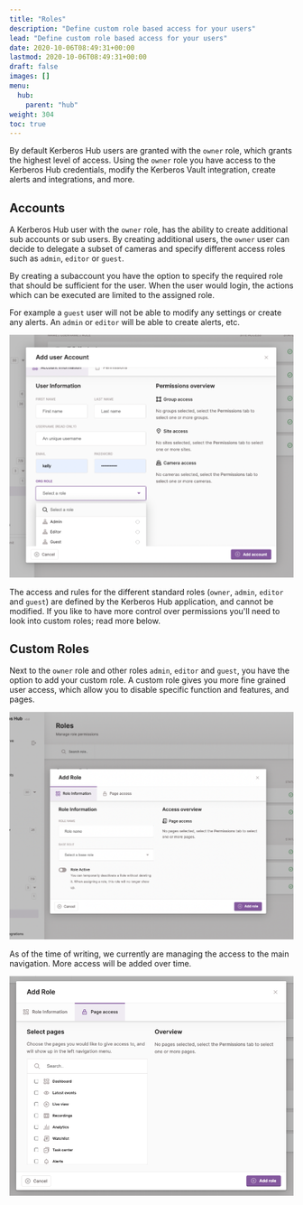 ```yaml
---
title: "Roles"
description: "Define custom role based access for your users"
lead: "Define custom role based access for your users"
date: 2020-10-06T08:49:31+00:00
lastmod: 2020-10-06T08:49:31+00:00
draft: false
images: []
menu:
  hub:
    parent: "hub"
weight: 304
toc: true
---
```

 
By default Kerberos Hub users are granted with the `owner` role, which grants the highest level of access. Using the `owner` role you have access to the Kerberos Hub credentials, modify the Kerberos Vault integration, create alerts and integrations, and more.

## Accounts

A Kerberos Hub user with the `owner` role, has the ability to create additional sub accounts or sub users. By creating additional users, the `owner` user can decide to delegate a subset of cameras and specify different access roles such as `admin`, `editor` or `guest`.

By creating a subaccount you have the option to specify the required role that should be sufficient for the user. When the user would login, the actions which can be executed are limited to the assigned role.

For example a `guest` user will not be able to modify any settings or create any alerts. An `admin` or `editor` will be able to create alerts, etc.

![Add a user](add-user.png)

The access and rules for the different standard roles (`owner`, `admin`, `editor` and `guest`) are defined by the Kerberos Hub application, and cannot be modified. If you like to have more control over permissions you'll need to look into custom roles; read more below.

## Custom Roles

Next to the `owner` role and other roles `admin`, `editor` and `guest`, you have the option to add your custom role. A custom role gives you more fine grained user access, which allow you to disable specific function and features, and pages.

![Add a custom role](add-custom-role.png)

As of the time of writing, we currently are managing the access to the main navigation. More access will be added over time.

![Modify page access](page-access.png)